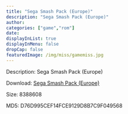 ```yaml
---
title: "Sega Smash Pack (Europe)"
description: "Sega Smash Pack (Europe)"
author: 
categories: ["game","rom"]
date: 
displayInList: true
displayInMenu: false
dropCap: false
featuredImage: /img/miss/gamemiss.jpg
---
```


Description: Sega Smash Pack (Europe)

Download: <a style="text-decoration:underline;" href="https://mega.nz/#!TXYE0SIY!ySmMB0S6q-s_VY317Mp3sstKQnfXwftPcUGhFjicxKQ" target = "_blank" rel = "nofollow" > Sega Smash Pack (Europe)</a>

Size: 8388608

MD5: D76D995CEF14FCE9129D8B7C9F049568


